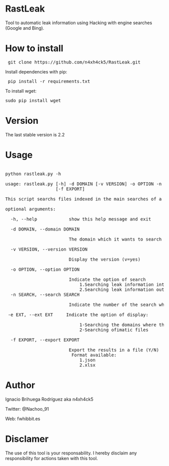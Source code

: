 # RastLeak

Tool to automatic leak information using Hacking with engine searches (Google and Bing).

# How to install

<pre> git clone https://github.com/n4xh4ck5/RastLeak.git </pre>

Install dependencies with pip:

<pre> pip install -r requirements.txt </pre>

To install wget:

<pre>sudo pip install wget </pre>


# Version

The last stable version is 2.2

# Usage

<pre>

python rastleak.py -h

usage: rastleak.py [-h] -d DOMAIN [-v VERSION] -o OPTION -n SEARCH -e EXT
                   [-f EXPORT]

This script searchs files indexed in the main searches of a domain to detect a possible leak information

optional arguments:

  -h, --help            show this help message and exit
  
  -d DOMAIN, --domain DOMAIN
  
                        The domain which it wants to search
                        
  -v VERSION, --version VERSION
  
                        Display the version (v=yes)
                        
  -o OPTION, --option OPTION
  
                        Indicate the option of search
                        	1.Searching leak information into the target
                        	2.Searching leak information outside target
  -n SEARCH, --search SEARCH
  
                        Indicate the number of the search which you want to do
 
 -e EXT, --ext EXT     Indicate the option of display:
 
                        	1-Searching the domains where these files are found
                        	2-Searching ofimatic files
                        
  -f EXPORT, --export EXPORT
  
                        Export the results in a file (Y/N)
                         Format available:
                        	1.json
                        	2.xlsx
</pre>
                          
# Author

Ignacio Brihuega Rodríguez aka n4xh4ck5

Twitter: @Nachoo_91

Web: fwhibbit.es

# Disclamer

The use of this tool is your responsability. I hereby disclaim any responsibility for actions taken with this tool.                          
                                                  
